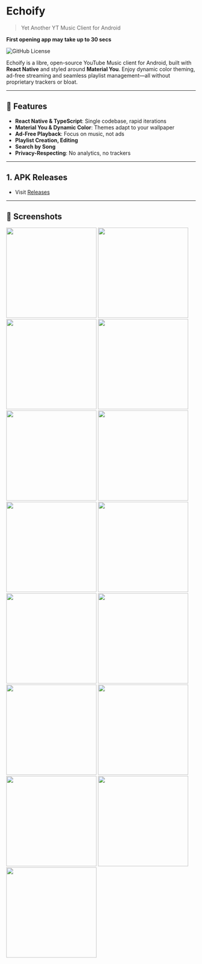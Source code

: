 # Echoify  
> Yet Another YT Music Client for Android

**First opening app may take up to 30 secs**

![GitHub License](https://img.shields.io/github/license/ronitkrshah/echoify)


Echoify is a libre, open-source YouTube Music client for Android, built with **React Native** and styled around **Material You**. Enjoy dynamic color theming, ad-free streaming and seamless playlist management—all without proprietary trackers or bloat.

---

## 🚀 Features

- **React Native & TypeScript**: Single codebase, rapid iterations  
- **Material You & Dynamic Color**: Themes adapt to your wallpaper  
- **Ad-Free Playback**: Focus on music, not ads  
- **Playlist Creation, Editing**  
- **Search by Song**  
- **Privacy-Respecting**: No analytics, no trackers


---

## 1. APK Releases
- Visit [Releases](https://github.com/ronitkrshah/echoify/releases)  

---

## 📸 Screenshots
<img src="https://github.com/user-attachments/assets/490f2d0b-8f8f-4cd0-970f-4b1fd85aeb0c" width="240"/> 
<img src="https://github.com/user-attachments/assets/b73526a9-f77c-4089-ab1a-28f340153984" width="240"/>
<img src="https://github.com/user-attachments/assets/0b912e24-90a1-4d32-ba1f-bf98b6b456ea" width="240"/> 
<img src="https://github.com/user-attachments/assets/b9def23c-bb52-47d0-b546-b5711f82ddcd" width="240"/>
<img src="https://github.com/user-attachments/assets/39a40445-a370-432e-83a3-0c2654e9e4e7" width="240"/> 
<img src="https://github.com/user-attachments/assets/a15e0dbb-c6ca-4974-8416-0f4b5d4dc61c" width="240"/>
<img src="https://github.com/user-attachments/assets/0bb6703e-3f4a-45d5-ad01-60dafff5e400" width="240"/> 
<img src="https://github.com/user-attachments/assets/3296315b-7554-4eb6-82e0-7b51c0eb74b9" width="240"/>
<img src="https://github.com/user-attachments/assets/0697c489-781a-4772-bbb5-5bd647645d8d" width="240"/> 
<img src="https://github.com/user-attachments/assets/e7833090-bbc1-49e6-8123-968733f9fc7d" width="240"/>
<img src="https://github.com/user-attachments/assets/7b131c11-968d-4e7f-86f8-d27172e9995d" width="240"/> 
<img src="https://github.com/user-attachments/assets/d6222f3a-720a-4e79-907d-44d7a16636e6" width="240"/>
<img src="https://github.com/user-attachments/assets/9b3dc6e3-45e0-40d2-8fc9-d8dce04302f1" width="240"/> 
<img src="https://github.com/user-attachments/assets/db032ad0-e560-4e14-8c38-0c755d709f84" width="240"/>
<img src="https://github.com/user-attachments/assets/cdcfbad8-5e93-4e79-883a-e30ed7689f8d" width="240"/>

